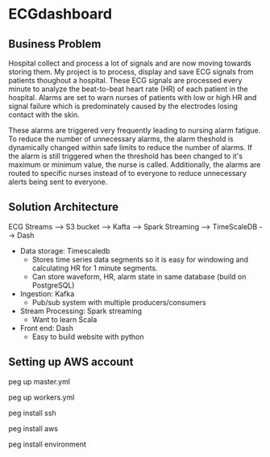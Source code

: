 # ECGdashboard

## Business Problem
Hospital collect and process a lot of signals and are now moving towards storing them. My project is to process, display and save ECG signals from patients thoughout a hospital. These ECG signals are processed every minute to analyze the beat-to-beat heart rate (HR) of each patient in the hospital. Alarms are set to warn nurses of patients with low or high HR and signal failure which is predominately caused by the electrodes losing contact with the skin.

These alarms are triggered very frequently leading to nursing alarm fatigue. To reduce the number of unnecessary alarms, the alarm theshold is dynamically changed within safe limits to reduce the number of alarms. If the alarm is still triggered when the threshold has been changed to it's maximum or minimum value, the nurse is called. Additionally, the alarms are routed to specific nurses instead of to everyone to reduce unnecessary alerts being sent to everyone.

## Solution Architecture
ECG Streams --> S3 bucket --> Kafta --> Spark Streaming --> TimeScaleDB --> Dash
* Data storage: Timescaledb
	* Stores time series data segments so it is easy for windowing and calculating HR for 1 minute segments.
	* Can store waveform, HR, alarm state in same database (build on PostgreSQL)
* Ingestion: Kafka
	* Pub/sub system with multiple producers/consumers
* Stream Processing: Spark streaming
	* Want to learn Scala
* Front end: Dash
	* Easy to build website with python

## Setting up AWS account 
peg up master.yml

peg up workers.yml

peg install <cluster-name> ssh

peg install <cluster-name> aws

peg install <cluster-name> environment